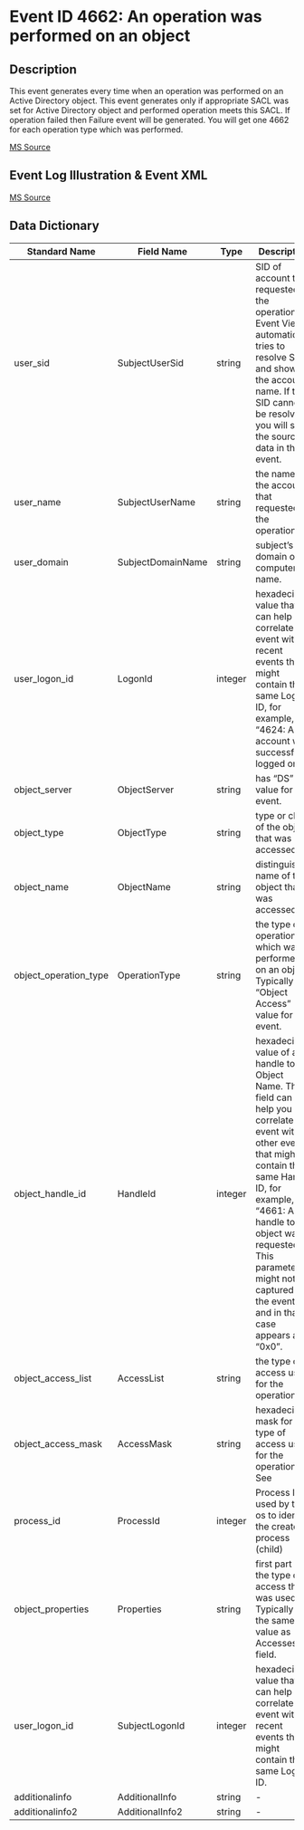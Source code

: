 # Event ID 4662: An operation was performed on an object

## Description

This event generates every time when an operation was performed on an Active Directory object. This event generates only if appropriate SACL was set for Active Directory object and performed operation meets this SACL. If operation failed then Failure event will be generated. You will get one 4662 for each operation type which was performed.

[MS Source](https://github.com/MicrosoftDocs/windows-itpro-docs/blob/master/windows/security/threat-protection/auditing/event-4662.md)

## Event Log Illustration & Event XML

[MS Source](https://github.com/MicrosoftDocs/windows-itpro-docs/blob/master/windows/security/threat-protection/auditing/event-4662.md)

## Data Dictionary

|	Standard Name	| Field Name |	Type	|	Description	|	Sample Value	|
|	----------------	|	----------------	|	----------------	|	----------------	|	----------------	|
|	user_sid	|	SubjectUserSid	|	string	|	SID of account that requested the operation. Event Viewer automatically tries to resolve SIDs and show the account name. If the SID cannot be resolved, you will see the source data in the event.	|	S-1-5-21-3457937927-2839227994-823803824-1104	|
|	user_name	|	SubjectUserName	|	string	|	the name of the account that requested the operation.	|	dadmin	|
|	user_domain	|	SubjectDomainName	|	string	|	subject’s domain or computer name.	|	CONTOSO	|
|	user_logon_id	|	LogonId	|	integer	|	hexadecimal value that can help you correlate this event with recent events that might contain the same Logon ID, for example, “4624: An account was successfully logged on.”	|	0x35867	|
|	object_server	|	ObjectServer	|	string	|	has “DS” value for this event.	|	DS	|
|	object_type	|	ObjectType	|	string	|	type or class of the object that was accessed. 	|	%{bf967a86-0de6-11d0-a285-00aa003049e2}	|
|	object_name	|	ObjectName	|	string	|	distinguished name of the object that was accessed.	|	%{38b3d2e6-9948-4dc1-ae90-1605d5eab9a2}	|
|	object_operation_type	|	OperationType	|	string	|	the type of operation which was performed on an object. Typically has “Object Access” value for this event.	|	Object Access	|
|	object_handle_id	|	HandleId	|	integer	|	hexadecimal value of a handle to Object Name. This field can help you correlate this event with other events that might contain the same Handle ID, for example, “4661: A handle to an object was requested.” This parameter might not be captured in the event, and in that case appears as “0x0”.	|	0x0	|
|	object_access_list	|	AccessList	|	string	|	the type of access used for the operation.	|	%%1537	|
|	object_access_mask	|	AccessMask	|	string	|	hexadecimal mask for the type of access used for the operation. See	|	0x10000	|
|	process_id	|	ProcessId	|	integer	|	Process ID used by the os to identify the created process (child)	|	4756	|
|	object_properties	|	Properties	|	string	|	first part is the type of access that was used. Typically has the same value as Accesses field.	|	%%1537 {bf967a86-0de6-11d0-a285-00aa003049e2}	|
|	user_logon_id	|	SubjectLogonId	|	integer	|	hexadecimal value that can help you correlate this event with recent events that might contain the same Logon ID.	|	0x2e80c	|
|	additionalinfo	|	AdditionalInfo	|	string	|	-	|	-	|
|	additionalinfo2	|	AdditionalInfo2	|	string	|	-	|	-	|
